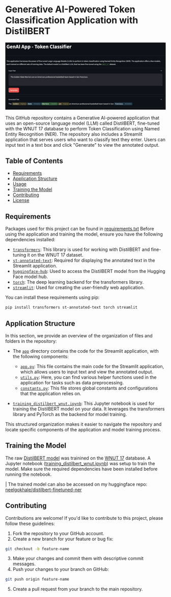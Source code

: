 # Generative AI-Powered Token Classification Application with DistilBERT

![App](/img/appview.png)

This GitHub repository contains a Generative AI-powered application that uses an open-source language model (LLM) called DistilBERT, fine-tuned with the WNUT 17 database to perform Token Classification using Named Entity Recognition (NER). The repository also includes a Streamlit application that serves users who want to classify text they enter. Users can input text in a text box and click "Generate" to view the annotated output.

## Table of Contents
- [Requirements](#requirements)
- [Application Structure](#application-structure)
- [Usage](#usage)
- [Training the Model](#training-the-model)
- [Contributing](#contributing)
- [License](#license)

## Requirements

Packages used for this project can be found in [requirements.txt](/requirements.txt) Before using the application and training the model, ensure you have the following dependencies installed:

- [`transformers`](https://github.com/huggingface/transformers): This library is used for working with DistilBERT and fine-tuning it on the WNUT 17 dataset.
- [`st-annotated-text`](https://github.com/streamlit/st-annotated-text): Required for displaying the annotated text in the Streamlit application.
- [`huggingface-hub`](https://huggingface.co/): Used to access the DistilBERT model from the Hugging Face model hub.
- [`torch`](https://pytorch.org/): The deep learning backend for the transformers library.
- [`streamlit`](https://streamlit.io/): Used for creating the user-friendly web application.

You can install these requirements using pip:

```bash
pip install transformers st-annotated-text torch streamlit
```

## Application Structure

In this section, we provide an overview of the organization of files and folders in the repository:

- The [`app`](/app/) directory contains the code for the Streamlit application, with the following components:
  - [`app.py`](/app/app.py): This file contains the main code for the Streamlit application, which allows users to input text and view the annotated output.
  - [`utils.py`](/app/utils.py): Here, you can find various helper functions used in the application for tasks such as data preprocessing.
  - [`constants.py`](/app/constants.py): This file stores global constants and configurations that the application relies on.

- [`training_distilbert_wnut.ipynb`](/training_distilbert_wnut.ipynb): This Jupyter notebook is used for training the DistilBERT model on your data. It leverages the transformers library and PyTorch as the backend for model training.

This structured organization makes it easier to navigate the repository and locate specific components of the application and model training process.

## Training the Model

The raw [DistilBERT model](https://huggingface.co/distilbert-base-uncased) was trainined on the [WNUT 17](https://huggingface.co/datasets/wnut_17) database. A Jupyter notebook ([training_distilbert_wnut.ipynb](/training_distilbert_wnut.ipynb)) was setup to train the model. Make sure the required dependencies have been installed before running the notebook.

| The trained model can also be accessed on my huggingface repo: [neelgokhale/distilbert-finetuned-ner](https://huggingface.co/neelgokhale/distilbert-finetuned-ner)

## Contributing

Contributions are welcome! If you'd like to contribute to this project, please follow these guidelines:

1. Fork the repository to your GitHub account.
2. Create a new branch for your feature or bug fix:
```bash
git checkout -b feature-name
```
3. Make your changes and commit them with descriptive commit messages.
4. Push your changes to your branch on GitHub:
```bash
git push origin feature-name
```
5. Create a pull request from your branch to the main repository.